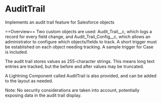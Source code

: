 # AuditTrail
Implements an audit trail feature for Salesforce objects

==Overview==
Two custom objects are used: Audit_Trail__c, which logs a record for every field change, and Audit_Trail_Config__c, which allows an administrator to configure which objects/fields to track. A short trigger must be established on each object needing tracking. A sample trigger for Case is included.

The audit trail stores values as 255-character strings. This means long text entries are tracked, but the before and after values may be truncated.

A Lightning Component called AuditTrail is also provided, and can be added to the layout as needed.

Note: No security considerations are taken into account, potentially exposing data in the audit trail display.

